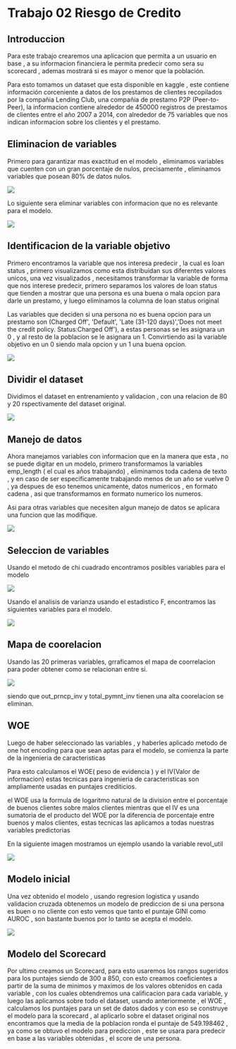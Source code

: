 # Trabajo 02 Riesgo de Credito
 
## Introduccion
Para este trabajo crearemos una aplicacion que permita a un usuario en base , a su informacion financiera le permita predecir como sera su scorecard , ademas mostrará si es mayor o menor que la población.
 
Para esto tomamos un dataset que esta disponible en kaggle , este contiene información corceniente a datos de los prestamos de clientes recopilados por la compañia Lending Club, una compañia de prestamo P2P (Peer-to-Peer), la informacion contiene alrededor de 450000 registros de prestamos de clientes entre el año 2007 a 2014, con alrededor de 75 variables que nos indican informacion sobre los clientes y el prestamo.
 
## Eliminacion de variables
 
Primero para garantizar mas exactitud en el modelo , eliminamos variables que cuenten con un gran porcentaje de nulos, precisamente , eliminamos variables que posean 80% de datos nulos.
 
![](https://github.com/Efbarrientosa/Trabajo-2-TAE/blob/main/01.PNG)
 
Lo siguiente sera eliminar variables con informacion que no es relevante para el modelo.
 
![](https://github.com/Efbarrientosa/Trabajo-2-TAE/blob/main/02.PNG)
 
## Identificacion de la variable objetivo
 
Primero encontramos la variable que nos interesa predecir , la cual es loan status , primero visualizamos como esta distribuidan sus diferentes valores unicos, una vez visualizados , necesitamos transformar la variable de forma que nos interese predecir, primero separamos los valores de loan status que tienden a mostrar que una persona es una buena o mala opcion para darle un prestamo, y luego eliminamos la columna de loan status original
 
Las variables que deciden si una persona no es buena opcion para un prestamo son (Charged Off', 'Default', 'Late (31-120 days)','Does not meet the credit policy. Status:Charged Off'), a estas personas se les asignara un 0 , y al resto de la poblacion se le asignara un 1. Convirtiendo asi la variable objetivo en un 0 siendo mala opcion y un 1 una buena opcion.
 
![](https://github.com/Efbarrientosa/Trabajo-2-TAE/blob/main/03.PNG)
 
## Dividir el dataset
Dividimos el dataset en entrenamiento y validacion , con una relacion de 80 y 20 rspectivamente del dataset original.
 
![](https://github.com/Efbarrientosa/Trabajo-2-TAE/blob/main/04.PNG)
 
## Manejo de datos
Ahora manejamos variables con informacion que en la manera que esta , no se puede digitar en un modelo, primero transformamos la variables emp_length ( el cual es años trabajando) , eliminamos toda cadena de texto , y en caso de ser especificamente trabajando menos de un año se vuelve 0 , ya despues de eso tenemos unicamente, datos numericos , en formato cadena , asi que transformamos en formato numerico los numeros.
 
Asi para otras variables que necesiten algun manejo de datos se aplicara una funcion que las modifique.
 
![](https://github.com/Efbarrientosa/Trabajo-2-TAE/blob/main/05.PNG)
 
## Seleccion de variables
Usando el metodo de chi cuadrado encontramos posibles variables para el modelo
 
![](https://github.com/Efbarrientosa/Trabajo-2-TAE/blob/main/06.PNG)
 
Usando el analisis de varianza usando el estadistico F, encontramos las siguientes variables para el modelo.
 
![](https://github.com/Efbarrientosa/Trabajo-2-TAE/blob/main/07.PNG)
 
## Mapa de coorelacion
 
Usando las 20 primeras variables, grraficamos el mapa de coorrelacion para poder obtener como se relacionan entre si.
 
![](https://github.com/Efbarrientosa/Trabajo-2-TAE/blob/main/08.png)
 
siendo que out_prncp_inv y total_pymnt_inv tienen una alta coorelacion se eliminan.
 
## WOE
Luego de haber seleccionado las variables , y haberles aplicado metodo de one hot encoding para que sean aptas para el modelo, se comienza la parte de la ingenieria de caracteristicas
 
Para esto calculamos el WOE( peso de evidencia ) y el IV(Valor de informacion) estas tecnicas para ingenieria de caracteristicas son ampliamente usadas en puntajes crediticios.
 
el WOE usa la formula de logaritmo natural de la division entre el porcentaje de buenos clientes sobre malos clientes mientras que el IV es una sumatoria de el producto del WOE por la diferencia de porcentaje entre buenos y malos clientes, estas tecnicas las aplicamos a todas nuestras variables predictorias
 
En la siguiente imagen mostramos un ejemplo usando la variable revol_util
 
![](https://github.com/Efbarrientosa/Trabajo-2-TAE/blob/main/09.PNG)
 
## Modelo inicial
Una vez obtenido el modelo  , usando regresion logistica y usando validacion cruzada obtenemos un modelo de prediccion de si una persona es buen o no cliente
con esto vemos que tanto el puntaje GINI como AUROC , son bastante buenos por lo tanto se acepta el modelo.
 
![](https://github.com/Efbarrientosa/Trabajo-2-TAE/blob/main/10.PNG)
 
## Modelo del Scorecard
 
Por ultimo creamos un Scorecard, para esto usaremos los rangos sugeridos para los puntajes siendo de 300 a 850, con esto creamos coeficientes a partir de la suma de minimos y maximos de los valores obtenidos en cada variable , con los cuales obtendremos una calificacion para cada variable, y luego las aplicamos sobre todo el dataset, usando anteriormente , el WOE , calculamos los puntajes para un set de datos dados y con eso se construye el modelo para la scorecard , al aplicarlo sobre el dataset original nos encontramos que la media de la poblacion ronda el puntaje de 549.198462 , ya como se obtuvo el modelo para prediccion , este se usara para predecir en base a las variables obtenidas , el score de una persona.
